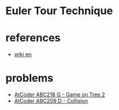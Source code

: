 # Euler Tour Technique



# references 
- [wiki en](https://en.wikipedia.org/wiki/Euler_tour_technique)


# problems
- [AtCoder ABC218 G - Game on Tree 2](https://atcoder.jp/contests/abc218/tasks/abc218_g)
- [AtCoder ABC209 D - Collision](https://atcoder.jp/contests/abc209/tasks/abc209_d)